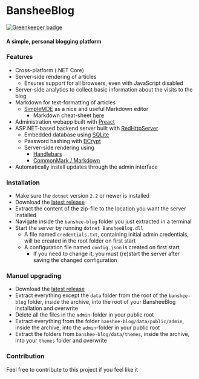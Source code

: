 # BansheeBlog

[![Greenkeeper badge](https://badges.greenkeeper.io/rosenbjerg/BansheeBlog.svg)](https://greenkeeper.io/)

#### A simple, personal blogging platform

### Features
- Cross-platform (.NET Core)
- Server-side rendering of articles
    - Ensures support for all browsers, even with JavaScript disabled
- Server-side analytics to collect basic information about the visits to the blog
- Markdown for text-formatting of articles
    - [SimpleMDE](https://github.com/sparksuite/simplemde-markdown-editor) as a nice and useful Markdown editor
        - Markdown cheat-sheet [here](https://github.com/adam-p/markdown-here/wiki/Markdown-Cheatsheet)
- Administration webapp built with [Preact](https://github.com/developit/preact)
- ASP.NET-based backend server built with [RedHttpServer](https://github.com/rosenbjerg/Red)
    - Embedded database using [SQLite](https://github.com/praeclarum/sqlite-net)
    - Password hashing with [BCrypt](https://github.com/neoKushan/BCrypt.Net-Core)
    - Server-side rendering using
      - [Handlebars](https://github.com/rexm/Handlebars.Net)
      - [CommonMark / Markdown](https://github.com/Knagis/CommonMark.NET/)
- Automatically install updates through the admin interface


### Installation
- Make sure the `dotnet` version `2.2` or newer is installed
- Download the [latest release](https://github.com/rosenbjerg/BansheeBlog/releases)
- Extract the content of the zip-file to the location you want the server installed
- Navigate inside the `banshee-blog` folder you just extracted in a terminal
- Start the server by running `dotnet BansheeBlog.dll`
  - A file named `credentials.txt`, containing initial admin credentials, will be created in the root folder on first start
  - A configuration file named `config.json` is created on first start
    - If you need to change it, you must (re)start the server after saving the changed configuration
    
### Manuel upgrading
- Download the [latest release](https://github.com/rosenbjerg/BansheeBlog/releases)
- Extract everything except the `data` folder from the root of the `banshee-blog` folder, inside the archive, into the root of your BansheeBlog installation and overwrite
- Delete all the files in the `admin`-folder in your public root
- Extract everything from the folder `banshee-blog/data/public/admin`, inside the archive, into the `admin`-folder in your public root
- Extract the folders from `banshee-blog/data/themes`, inside the archive, into your `themes` folder and overwrite
  
    
### Contribution
Feel free to contribute to this project if you feel like it
